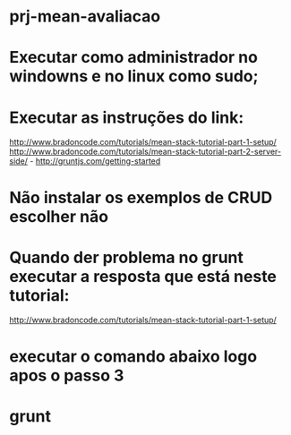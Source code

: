 # prj-mean-avaliacao

# Executar como administrador no windowns e no linux como sudo;
# Executar as instruções do link:
 http://www.bradoncode.com/tutorials/mean-stack-tutorial-part-1-setup/
 http://www.bradoncode.com/tutorials/mean-stack-tutorial-part-2-server-side/
	- http://gruntjs.com/getting-started
# Não instalar os exemplos de CRUD escolher não 
# Quando der problema no grunt executar a resposta que está neste tutorial:
 http://www.bradoncode.com/tutorials/mean-stack-tutorial-part-1-setup/
# executar o comando abaixo logo apos o passo 3
# grunt 

